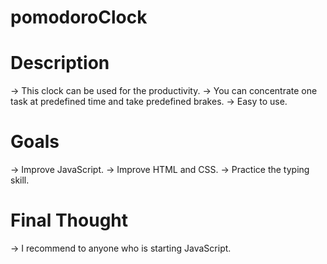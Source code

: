 # pomodoroClock

# Description
  -> This clock can be used for the productivity. 
  -> You can concentrate one task at predefined time and take predefined brakes.
  -> Easy to use.

# Goals
  -> Improve JavaScript.
  -> Improve HTML and CSS.
  -> Practice the typing skill.
  
# Final Thought
  -> I recommend to anyone who is starting JavaScript.
